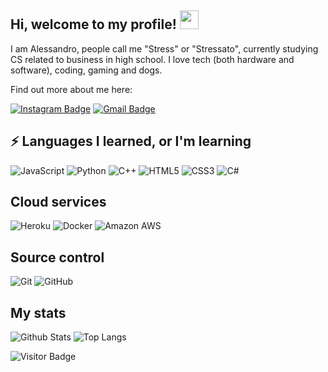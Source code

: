 ## Hi, welcome to my profile! <img src="https://raw.githubusercontent.com/aemmadi/aemmadi/master/wave.gif" width="30px">

I am Alessandro, people call me "Stress" or "Stressato", currently studying CS related to business in high school. I love tech (both hardware and software), coding, gaming and dogs.

Find out more about me here:


[![Instagram Badge](https://img.shields.io/badge/-alessandro.fn-purple?style=flat-square&logo=instagram&logoColor=white&link=https://instagram.com/alessandro.fn/)](https://instagram.com/alessandro.fn)
[![Gmail Badge](https://img.shields.io/badge/-s@stressato.xyz-c14438?style=flat-square&logo=Gmail&logoColor=white&link=mailto:s@stressato.xyz)](mailto:s@stressato.xyz)

## ⚡ Languages I learned, or I'm learning

![JavaScript](https://img.shields.io/badge/-JavaScript-black?style=flat-square&logo=javascript)
![Python](https://img.shields.io/badge/-Python-black?style=flat-square&logo=Python)
![C++](https://img.shields.io/badge/-C++-00599C?style=flat-square&logo=c)
![HTML5](https://img.shields.io/badge/-HTML5-E34F26?style=flat-square&logo=html5&logoColor=white)
![CSS3](https://img.shields.io/badge/-CSS3-1572B6?style=flat-square&logo=css3)
![C#](https://img.shields.io/badge/C%23-%23239120.svg?style=flat-square&logo=c-sharp&logoColor=white)

## Cloud services

![Heroku](https://img.shields.io/badge/-Heroku-430098?style=flat-square&logo=heroku)
![Docker](https://img.shields.io/badge/-Docker-black?style=flat-square&logo=docker)
![Amazon AWS](https://img.shields.io/badge/Amazon%20AWS-232F3E?style=flat-square&logo=amazon-aws)

## Source control

![Git](https://img.shields.io/badge/-Git-black?style=flat-square&logo=git)
![GitHub](https://img.shields.io/badge/-GitHub-181717?style=flat-square&logo=github)

## My stats
![Github Stats](https://github-readme-stats.vercel.app/api?username=stressatoo&count_private=true&show_icons=true&include_all_commits=true)
![Top Langs](https://github-readme-stats.vercel.app/api/top-langs/?username=stressatoo&hide=TeX&layout=compact)

![Visitor Badge](https://visitor-badge.laobi.icu/badge?page_id=stressatoo)
